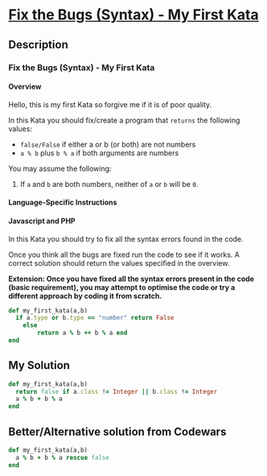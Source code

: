 # [Fix the Bugs (Syntax) - My First Kata](https://www.codewars.com/kata/56aed32a154d33a1f3000018)

## Description
### Fix the Bugs (Syntax) - My First Kata
#### Overview
Hello, this is my first Kata so forgive me if it is of poor quality.

In this Kata you should fix/create a program that `returns` the following values:

* `false/False` if either a or b (or both) are not numbers
* `a % b` plus `b % a` if both arguments are numbers

You may assume the following:

1. If `a` and `b` are both numbers, neither of `a` or `b` will be `0`.

#### Language-Specific Instructions

#### Javascript and PHP

In this Kata you should try to fix all the syntax errors found in the code.

Once you think all the bugs are fixed run the code to see if it works. A correct solution should return the values 
specified in the overview.

**Extension: Once you have fixed all the syntax errors present in the code (basic requirement), you may attempt to 
optimise the code or try a different approach by coding it from scratch.**

```ruby
def my_first_kata(a,b)
  if a.type or b.type == "number" return False
    else
        return a % b ++ b % a end
end
```

## My Solution
```ruby
def my_first_kata(a,b)
  return false if a.class != Integer || b.class != Integer  
  a % b + b % a
end
```

## Better/Alternative solution from Codewars
```ruby
def my_first_kata(a,b)
  a % b + b % a rescue false
end
```

